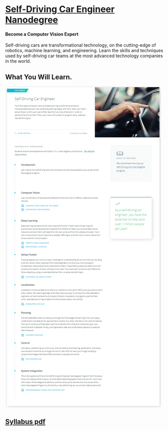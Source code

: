 # [Self-Driving Car Engineer Nanodegree](https://www.udacity.com/course/self-driving-car-engineer-nanodegree--nd013) 


#### Become a Computer Vision Expert
<p>Self-driving cars are transformational technology, on the cutting-edge of robotics, machine learning, and engineering. Learn the skills and techniques used by self-driving car teams at the most advanced technology companies in the world.</p>

## What You Will Learn.


![DLND outline](asset/outline.png)



## [Syllabus pdf](https://d20vrrgs8k4bvw.cloudfront.net/documents/en-US/Self-Driving+Car+Nanodegree+Syllabus.pdf)